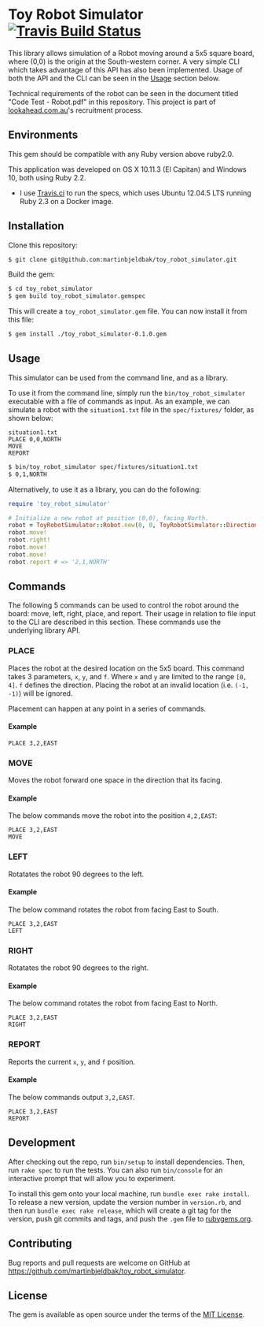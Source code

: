 # Toy Robot Simulator [![Travis Build Status](https://travis-ci.org/martinbjeldbak/toy_robot_simulator.svg?branch=master)](https://travis-ci.org/martinbjeldbak/toy_robot_simulator)

This library allows simulation of a Robot moving around a 5x5 square board, where (0,0) is the origin at the South-western corner. A very simple CLI which takes advantage of this API has also been implemented. Usage of both the API and the CLI can be seen in the [Usage](https://github.com/martinbjeldbak/toy_robot_simulator#usage) section below.

Technical requirements of the robot can be seen in the document titled "Code Test - Robot.pdf" in this repository. This project is part of [lookahead.com.au](http://www.lookahead.com.au/)'s recruitment process.

## Environments
This gem should be compatible with any Ruby version above ruby2.0.

This application was developed on OS X 10.11.3 (El Capitan) and Windows 10, both using Ruby 2.2.

- I use [Travis.ci](https://travis-ci.org/martinbjeldbak/toy_robot_simulator) to run the specs, which uses Ubuntu 12.04.5 LTS running Ruby 2.3 on a Docker image.


## Installation

Clone this repository:
```sh
$ git clone git@github.com:martinbjeldbak/toy_robot_simulator.git
```

Build the gem:
```sh
$ cd toy_robot_simulator
$ gem build toy_robot_simulator.gemspec
```

This will create a ``toy_robot_simulator.gem`` file. You can now install it from this file:

```sh
$ gem install ./toy_robot_simulator-0.1.0.gem
```

## Usage

This simulator can be used from the command line, and as a library.

To use it from the command line, simply run the ``bin/toy_robot_simulator`` executable with a file of commands as input. As an example, we can simulate a robot with the ``situation1.txt`` file in the ``spec/fixtures/`` folder, as shown below:

```
situation1.txt
PLACE 0,0,NORTH
MOVE
REPORT
```

```sh
$ bin/toy_robot_simulator spec/fixtures/situation1.txt
$ 0,1,NORTH
```

Alternatively, to use it as a library, you can do the following:

```ruby
require 'toy_robot_simulator'

# Initialize a new robot at position (0,0), facing North.
robot = ToyRobotSimulator::Robot.new(0, 0, ToyRobotSimulator::Direction::NORTH)
robot.move!
robot.right!
robot.move!
robot.move!
robot.report # => '2,1,NORTH'
```

## Commands
The following 5 commands can be used to control the robot around the board: move, left, right, place, and report. Their usage in relation to file input to the CLI are described in this section. These commands use the underlying library API.

### PLACE
Places the robot at the desired location on the 5x5 board. This command takes 3 parameters, ``x``, ``y``, and ``f``. Where ``x`` and ``y`` are limited to the range ``[0, 4]``. ``f`` defines the direction. Placing the robot at an invalid location (i.e. ``(-1, -1)``) will be ignored.

Placement can happen at any point in a series of commands.

#### Example
```
PLACE 3,2,EAST
```

### MOVE
Moves the robot forward one space in the direction that its facing.

#### Example

The below commands move the robot into the position ``4,2,EAST``:
```
PLACE 3,2,EAST
MOVE
```

### LEFT
Rotatates the robot 90 degrees to the left.

#### Example
The below command rotates the robot from facing East to South.
```
PLACE 3,2,EAST
LEFT
```

### RIGHT
Rotatates the robot 90 degrees to the right.
#### Example
The below command rotates the robot from facing East to North.
```
PLACE 3,2,EAST
RIGHT
```

### REPORT
Reports the current ``x``, ``y``, and ``f`` position.

#### Example
The below commands output ``3,2,EAST``.
```
PLACE 3,2,EAST
REPORT
```

## Development

After checking out the repo, run `bin/setup` to install dependencies. Then, run `rake spec` to run the tests. You can also run `bin/console` for an interactive prompt that will allow you to experiment.

To install this gem onto your local machine, run `bundle exec rake install`. To release a new version, update the version number in `version.rb`, and then run `bundle exec rake release`, which will create a git tag for the version, push git commits and tags, and push the `.gem` file to [rubygems.org](https://rubygems.org).

## Contributing

Bug reports and pull requests are welcome on GitHub at https://github.com/martinbjeldbak/toy_robot_simulator.


## License

The gem is available as open source under the terms of the [MIT License](http://opensource.org/licenses/MIT).

